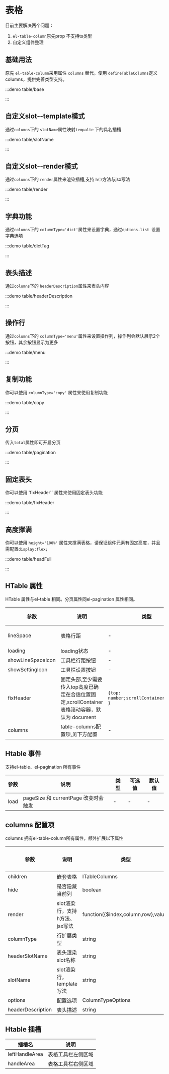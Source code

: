 
<script setup>
import copy from './copy.vue';
import tablebase from './base.vue';
import slotName from './slotName.vue';
import renderSlot from './render.vue';
import dictTag from './dictTag.vue';
import headerDescription from './headerDescription.vue';
import tablemenu from './menu.vue';
import pagination from './pagination.vue';
import fixHeader from './fixHeader.vue';
import headFull from './headFull.vue';

</script>

# 表格

目前主要解决两个问题：
1. `el-table-column`原先prop 不支持ts类型
2. 自定义组件整理

## 基础用法
原先  `el-table-column`采用属性 `columns` 替代。使用 `defineTableColumns`定义columns，提供完善类型支持。


:::demo table/base

<tablebase></tablebase>

:::

## 自定义slot--template模式

通过`columns`下的 `slotName`属性映射`tempalte` 下的具名插槽
     
:::demo table/slotName

<slotName></slotName>

:::

## 自定义slot--render模式

通过`columns`下的 `render`属性来渲染插槽,支持 `h()`方法与jsx写法
     
:::demo table/render

<renderSlot></renderSlot>

:::

## 字典功能

通过`columns`下的 `columnType='dict'`属性来设置字典，通过`options.list `设置字典选项
     
:::demo table/dictTag

<dictTag></dictTag>

:::


## 表头描述
通过`columns`下的 `headerDescription`属性来表头内容
     
:::demo table/headerDescription

<headerDescription></headerDescription>

:::

## 操作行
通过`columns`下的 `columnType='menu'`属性来设置操作列，操作列会默认展示2个按钮，其余按钮显示为更多
     
:::demo table/menu

<tablemenu></tablemenu>

:::




## 复制功能


你可以使用 `columnType='copy'` 属性来使用复制功能

:::demo table/copy

<copy></copy>

:::

##  分页


传入`total`属性即可开启分页

:::demo table/pagination

<pagination></pagination>

:::

## 固定表头


你可以使用 'fixHeader'` 属性来使用固定表头功能

:::demo table/fixHeader

<fixHeader></fixHeader>

:::


## 高度撑满


你可以使用 `height='100%'` 属性来撑满表格，请保证组件元素有固定高度，并且需配置`display:flex;`

:::demo table/headFull

<headFull></headFull>

:::




## HTable 属性

HTable 属性与el-table 相同。分页属性同el-pagination 属性相同。

| 参数    | 说明   | 类型                | 可选值  | 默认值  |
| ------- | ------------ | ------- | ------ | ------- |
| lineSpace    | 表格行距     |          -                    | "default" \ "middle" \ "samll" |-|
| loading    | loading状态    |          -                    | false\true |false|
| showLineSpaceIcon    | 工具栏行距按钮    |          -                    | false\true |true|
| showSettingIcon    | 工具栏设置按钮    |          -                    | false\true |true|
| fixHeader    | 固定头部,至少需要传入top高度已确定在合适位置固定,scrollContainer表格滚动容器，默认为 document   | `{top: number;scrollContainer?:string }`                    | -|-|
| columns    | table-columns配置项,见下方配置   |          -                    | ITableColumns |-|


## Htable 事件
支持el-table、el-pagination 所有事件

| 参数    | 说明   | 类型                | 可选值  | 默认值  |
| ------- | ------------ | ------- | ------ | ------- |
| load    | pageSize 和 currentPage 改变时会触发     |          -                    | - |-|




## columns 配置项
columns 拥有el-table-column所有属性，额外扩展以下属性

| 参数    | 说明   | 类型                | 可选值  | 默认值  |
| ------- | ------------ | ------- | ------ | ------- |
| children    | 嵌套表格     | ITableColumns                             | default |-|
| hide    | 是否隐藏当前列  | boolean | true |-|-|
| render | slot渲染行，支持h方法、jsx写法 | function({$index,column,row},value)   | — |    -|
| columnType    | 行扩展类型  | string |  "dict"/"image"/"menu"/"copy" |-|
| headerSlotName    | 表头渲染slot名称  | string | - |-|
| slotName    | slot渲染行，template写法  | string | - |-|
| options    | 配置选项  | ColumnTypeOptions |  |-|
| headerDescription    | 表头描述  | string |  |-| 

## Htable 插槽
| 插槽名    | 说明   |
| ------- | ------------ |
|leftHandleArea|表格工具栏左侧区域|
|handleArea|表格工具栏右侧区域|
